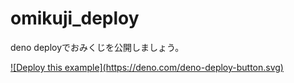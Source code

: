# omikuji_deploy

deno deployでおみくじを公開しましょう。

<a href="https://dash.deno.com/new?url=https://raw.githubusercontent.com/ayame113/omikuji_deploy/main/serve.ts&env=おみくじ1,おみくじ2,おみくじ3,おみくじ4,文章" target="_blank">
![Deploy this example](https://deno.com/deno-deploy-button.svg)</a>
